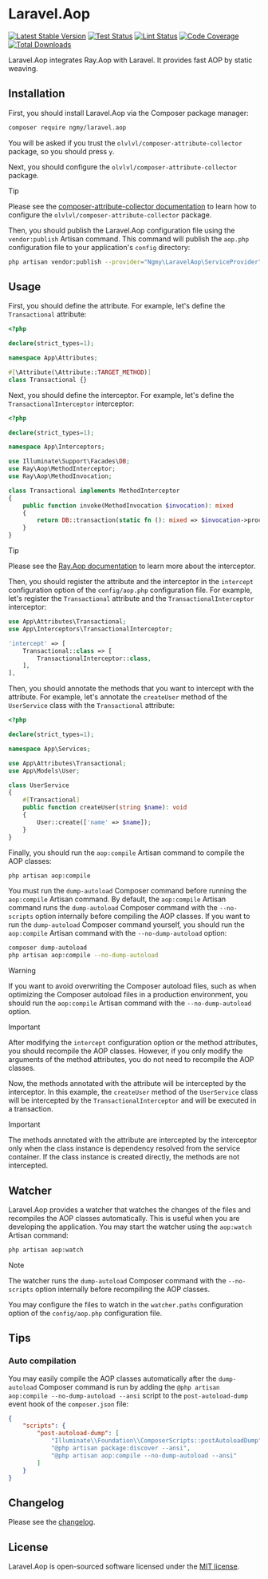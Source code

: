 # Laravel.Aop

[![Latest Stable Version](https://img.shields.io/packagist/v/ngmy/laravel.aop.svg?style=flat-square&label=stable)](https://packagist.org/packages/ngmy/laravel.aop)
[![Test Status](https://img.shields.io/github/actions/workflow/status/ngmy/laravel.aop/test.yml?style=flat-square&label=test)](https://github.com/ngmy/Laravel.aop/actions/workflows/test.yml)
[![Lint Status](https://img.shields.io/github/actions/workflow/status/ngmy/laravel.aop/lint.yml?style=flat-square&label=lint)](https://github.com/ngmy/Laravel.aop/actions/workflows/lint.yml)
[![Code Coverage](https://img.shields.io/coverallsCoverage/github/ngmy/Laravel.Aop?style=flat-square)](https://coveralls.io/github/ngmy/Laravel.Aop)
[![Total Downloads](https://img.shields.io/packagist/dt/ngmy/laravel.aop.svg?style=flat-square)](https://packagist.org/packages/ngmy/laravel.aop)

Laravel.Aop integrates Ray.Aop with Laravel. It provides fast AOP by static weaving.

## Installation

First, you should install Laravel.Aop via the Composer package manager:

```bash
composer require ngmy/laravel.aop
```

You will be asked if you trust the `olvlvl/composer-attribute-collector` package, so you should press `y`.

Next, you should configure the `olvlvl/composer-attribute-collector` package.

> [!TIP]
> Please see the [composer-attribute-collector documentation](https://github.com/olvlvl/composer-attribute-collector)
> to learn how to configure the `olvlvl/composer-attribute-collector` package.

Then, you should publish the Laravel.Aop configuration file using the `vendor:publish` Artisan command. This command
will publish the `aop.php` configuration file to your application's `config` directory:

```bash
php artisan vendor:publish --provider="Ngmy\LaravelAop\ServiceProvider"
```

## Usage

First, you should define the attribute.
For example, let's define the `Transactional` attribute:

```php
<?php

declare(strict_types=1);

namespace App\Attributes;

#[\Attribute(\Attribute::TARGET_METHOD)]
class Transactional {}
```

Next, you should define the interceptor.
For example, let's define the `TransactionalInterceptor` interceptor:

```php
<?php

declare(strict_types=1);

namespace App\Interceptors;

use Illuminate\Support\Facades\DB;
use Ray\Aop\MethodInterceptor;
use Ray\Aop\MethodInvocation;

class Transactional implements MethodInterceptor
{
    public function invoke(MethodInvocation $invocation): mixed
    {
        return DB::transaction(static fn (): mixed => $invocation->proceed());
    }
}
```

> [!TIP]
> Please see the [Ray.Aop documentation](https://github.com/ray-di/Ray.Aop) to learn more about the interceptor.

Then, you should register the attribute and the interceptor in the `intercept` configuration option of the
`config/aop.php` configuration file.
For example, let's register the `Transactional` attribute and the `TransactionalInterceptor` interceptor:

```php
use App\Attributes\Transactional;
use App\Interceptors\TransactionalInterceptor;

'intercept' => [
    Transactional::class => [
        TransactionalInterceptor::class,
    ],
],
```

Then, you should annotate the methods that you want to intercept with the attribute.
For example, let's annotate the `createUser` method of the `UserService` class with the `Transactional` attribute:

```php
<?php

declare(strict_types=1);

namespace App\Services;

use App\Attributes\Transactional;
use App\Models\User;

class UserService
{
    #[Transactional]
    public function createUser(string $name): void
    {
        User::create(['name' => $name]);
    }
}
```

Finally, you should run the `aop:compile` Artisan command to compile the AOP classes:

```bash
php artisan aop:compile
```

You must run the `dump-autoload` Composer command before running the `aop:compile` Artisan command.
By default, the `aop:compile` Artisan command runs the `dump-autoload` Composer command with the `--no-scripts` option
internally before compiling the AOP classes.
If you want to run the `dump-autoload` Composer command yourself, you should run the `aop:compile` Artisan
command with the `--no-dump-autoload` option:

```bash
composer dump-autoload
php artisan aop:compile --no-dump-autoload
```

> [!WARNING]
> If you want to avoid overwriting the Composer autoload files, such as when optimizing the Composer autoload files in
> a production environment, you should run the `aop:compile` Artisan command with the `--no-dump-autoload` option.

> [!IMPORTANT]
> After modifying the `intercept` configuration option or the method attributes, you should recompile the AOP classes.
> However, if you only modify the arguments of the method attributes, you do not need to recompile the AOP classes.

Now, the methods annotated with the attribute will be intercepted by the interceptor.
In this example, the `createUser` method of the `UserService` class will be intercepted by the
`TransactionalInterceptor` and will be executed in a transaction.

> [!IMPORTANT]
> The methods annotated with the attribute are intercepted by the interceptor only when the class instance is
> dependency resolved from the service container. If the class instance is created directly, the methods are not
> intercepted.

## Watcher

Laravel.Aop provides a watcher that watches the changes of the files and recompiles the AOP classes automatically.
This is useful when you are developing the application.
You may start the watcher using the `aop:watch` Artisan command:

```bash
php artisan aop:watch
```

> [!NOTE]
> The watcher runs the `dump-autoload` Composer command with the `--no-scripts` option internally before recompiling the
> AOP classes.

You may configure the files to watch in the `watcher.paths` configuration option of the `config/aop.php` configuration
file.

## Tips

### Auto compilation

You may easily compile the AOP classes automatically after the `dump-autoload` Composer command is run by adding the
`@php artisan aop:compile --no-dump-autoload --ansi` script to the `post-autoload-dump` event hook of the
`composer.json` file:

```json
{
    "scripts": {
        "post-autoload-dump": [
            "Illuminate\\Foundation\\ComposerScripts::postAutoloadDump",
            "@php artisan package:discover --ansi",
            "@php artisan aop:compile --no-dump-autoload --ansi"
        ]
    }
}
```

## Changelog

Please see the [changelog](CHANGELOG.md).

## License

Laravel.Aop is open-sourced software licensed under the [MIT license](https://opensource.org/licenses/MIT).
